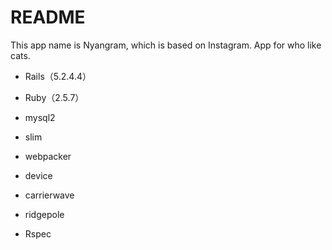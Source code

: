 # README

This app name is Nyangram, which is based on Instagram.
App for who like cats.

* Rails（5.2.4.4）

* Ruby（2.5.7）

* mysql2

* slim

* webpacker

* device

* carrierwave

* ridgepole

* Rspec

